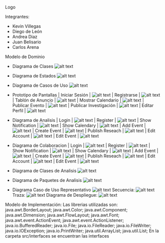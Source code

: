 Logo

Integrantes:
- Kevin Villegas
- Diego de León
- Andrea Diaz
- Juan Belisario
- Carlos Arena

Modelo de Dominio

- Diagrama de Clases
![alt text](<docs/scenariosView/sprites readme/class_diagram.png>)

- Diagrama de Estados
![alt text](<docs/scenariosView/sprites readme/status_diagram.png>)

- Diagrama de Casos de Uso
![alt text](<docs/scenariosView/sprites readme/use_case_diagram.png>)

- Prototipo de Pantallas
| Iniciar Sesión |
![alt text](<docs/scenariosView/sprites readme/interface1.png>)
| Registrarse |
![alt text](<docs/scenariosView/sprites readme/interface2.png>)
| Tablón de Anuncio |
![alt text](<docs/scenariosView/sprites readme/interface3.png>)
| Mostrar Calendario |
![alt text](<docs/scenariosView/sprites readme/interface4.png>)
| Publicar Evento |
![alt text](<docs/scenariosView/sprites readme/interface5.png>)
| Publicar Investigación |
![alt text](<docs/scenariosView/sprites readme/interface6.png>)
| Editar Perfil |
![alt text](<docs/scenariosView/sprites readme/interface7.png>)

- Diagrama de Analisis
| Login |
![alt text](<docs/scenariosView/sprites readme/analysis1.png>)
| Register |
![alt text](<docs/scenariosView/sprites readme/analysis2.png>)
| Show Notification |
![alt text](<docs/scenariosView/sprites readme/analysis3.png>)
| Show Calendary |
![alt text](<docs/scenariosView/sprites readme/analysis4.png>)
| Add Event |
![alt text](<docs/scenariosView/sprites readme/analysis5.png>)
| Create Event |
![alt text](<docs/scenariosView/sprites readme/analysis6.png>)
| Publish Reseach |
![alt text](<docs/scenariosView/sprites readme/analysis7.png>)
| Edit Account |
![alt text](<docs/scenariosView/sprites readme/analysis8.png>)
| Edit Event |
![alt text](<docs/scenariosView/sprites readme/analysis9.png>)

- Diagrama de Colaboracion
| Login |
![alt text](<docs/scenariosView/sprites readme/colaboration1.png>)
| Register |
![alt text](<docs/scenariosView/sprites readme/colaboration2.png>)
| Show Notification |
![alt text](<docs/scenariosView/sprites readme/colaboration3.png>)
| Show Calendary |
![alt text](<docs/scenariosView/sprites readme/colaboration4.png>)
| Add Event |
![alt text](<docs/scenariosView/sprites readme/colaboration5.png>)
| Create Event |
![alt text](<docs/scenariosView/sprites readme/colaboration6.png>)
| Publish Reseach |
![alt text](<docs/scenariosView/sprites readme/colaboration7.png>)
| Edit Account |
![alt text](<docs/scenariosView/sprites readme/colaboration8.png>)
| Edit Event |
![alt text](<docs/scenariosView/sprites readme/colaboration9.png>)

- Diagrama de Clases de Analisis
![alt text](<docs/scenariosView/sprites readme/class_analysis.png>)

- Diagrama de Paquetes de Analisis
![alt text](<docs/scenariosView/sprites readme/package.png>)

- Diagrama Caso de Uso Representativo
![alt text](<docs/scenariosView/sprites readme/desing_class.png>)
Secuencia:
![alt text](<docs/scenariosView/sprites readme/desing_secuence.png>)
Traza:
![alt text](<docs/scenariosView/sprites readme/trace.png>)
Diagrama de Despliegue:
![alt text](<docs/scenariosView/sprites readme/deployment.png>)

Modelo de Implementación:
Las librerias utilizadas son:
java.awt.BorderLayout;
java.awt.Color;
java.awt.Component;
java.awt.Dimension;
java.awt.FlowLayout;
java.awt.Font;
java.awt.event.ActionEvent;
java.awt.event.ActionListener;
java.io.BufferedReader;
java.io.File;
java.io.FileReader;
java.io.FileWriter;
java.io.IOException;
java.io.PrintWriter;
java.util.ArrayList;
java.util.List;
En la carpeta src/interfaces se encuentran las interfaces